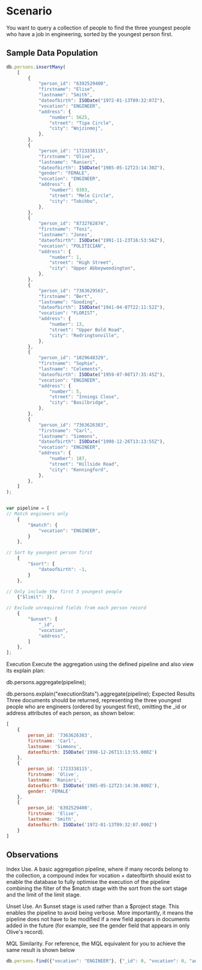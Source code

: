# Scenario
You want to query a collection of people to find the three youngest people who have a job in engineering, sorted by the
youngest person first.

## Sample Data Population

```js
db.persons.insertMany(
    [
        {
            "person_id": "6392529400",
            "firstname": "Elise",
            "lastname": "Smith",
            "dateofbirth": ISODate("1972-01-13T09:32:07Z"),
            "vocation": "ENGINEER",
            "address": {
                "number": 5625,
                "street": "Tipa Circle",
                "city": "Wojzinmoj",
            },
        },
        {
            "person_id": "1723338115",
            "firstname": "Olive",
            "lastname": "Ranieri",
            "dateofbirth": ISODate("1985-05-12T23:14:30Z"),
            "gender": "FEMALE",
            "vocation": "ENGINEER",
            "address": {
                "number": 9303,
                "street": "Mele Circle",
                "city": "Tobihbo",
            },
        },
        {
            "person_id": "8732762874",
            "firstname": "Toni",
            "lastname": "Jones",
            "dateofbirth": ISODate("1991-11-23T16:53:56Z"),
            "vocation": "POLITICIAN",
            "address": {
                "number": 1,
                "street": "High Street",
                "city": "Upper Abbeywoodington",
            },
        },
        {
            "person_id": "7363629563",
            "firstname": "Bert",
            "lastname": "Gooding",
            "dateofbirth": ISODate("1941-04-07T22:11:52Z"),
            "vocation": "FLORIST",
            "address": {
                "number": 13,
                "street": "Upper Bold Road",
                "city": "Redringtonville",
            },
        },
        {
            "person_id": "1029648329",
            "firstname": "Sophie",
            "lastname": "Celements",
            "dateofbirth": ISODate("1959-07-06T17:35:45Z"),
            "vocation": "ENGINEER",
            "address": {
                "number": 5,
                "street": "Innings Close",
                "city": "Basilbridge",
            },
        },
        {
            "person_id": "7363626383",
            "firstname": "Carl",
            "lastname": "Simmons",
            "dateofbirth": ISODate("1998-12-26T13:13:55Z"),
            "vocation": "ENGINEER",
            "address": {
                "number": 187,
                "street": "Hillside Road",
                "city": "Kenningford",
            },
        },
    ]
);


var pipeline = [
// Match engineers only
    {
        "$match": {
            "vocation": "ENGINEER",
        }
    },

// Sort by youngest person first
    {
        "$sort": {
            "dateofbirth": -1,
        }
    },

// Only include the first 3 youngest people
    {"$limit": 3},

// Exclude unrequired fields from each person record
    {
        "$unset": [
            "_id",
            "vocation",
            "address",
        ]
    },
];
```

Execution
Execute the aggregation using the defined pipeline and also view its explain plan:

db.persons.aggregate(pipeline);

db.persons.explain("executionStats").aggregate(pipeline);
Expected Results
Three documents should be returned, representing the three youngest people who are engineers (ordered by youngest
first), omitting the _id or address attributes of each person, as shown below:

```js
[
    {
        person_id: '7363626383',
        firstname: 'Carl',
        lastname: 'Simmons',
        dateofbirth: ISODate('1998-12-26T13:13:55.000Z')
    },
    {
        person_id: '1723338115',
        firstname: 'Olive',
        lastname: 'Ranieri',
        dateofbirth: ISODate('1985-05-12T23:14:30.000Z'),
        gender: 'FEMALE'
    },
    {
        person_id: '6392529400',
        firstname: 'Elise',
        lastname: 'Smith',
        dateofbirth: ISODate('1972-01-13T09:32:07.000Z')
    }
]
```

## Observations

Index Use. A basic aggregation pipeline, where if many records belong to the collection, a compound index for vocation +
dateofbirth should exist to enable the database to
fully optimise the execution of the pipeline combining the filter of the $match stage with the sort from the sort stage
and the limit of the limit stage.

Unset Use. An $unset stage is used rather than a $project stage. This enables the pipeline to avoid being verbose.
More importantly, it means the pipeline does not have to be modified if a new field appears in documents added in the
future
(for example, see the gender field that appears in only Olive's record).

MQL Similarity. For reference, the MQL equivalent for you to achieve the same result is shown below

```js
db.persons.find({"vocation": "ENGINEER"}, {"_id": 0, "vocation": 0, "address": 0},).sort({"dateofbirth": -1}).limit(3);
```
